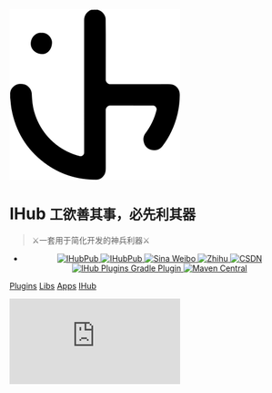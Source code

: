 ![logo](icon.svg)

# IHub <small>工欲善其事，必先利其器</small>

> ⚔一套用于简化开发的神兵利器⚔

- <p align="center">
	<a target="_blank" href="https://github.com/ihub-pub">
		<img src="https://img.shields.io/badge/GitHub-181717.svg?style=flat&logo=GitHub" alt="IHubPub"/>
	</a>
	<a target="_blank" href="https://gitee.com/ihub-pub">
		<img src="https://img.shields.io/badge/Gitee-C71D23.svg?style=flat&logo=Gitee" alt="IHubPub"/>
	</a>
	<a target="_blank" href="https://weibo.com/ihubpub">
		<img src="https://img.shields.io/badge/微博-E6162D.svg?style=flat&logo=Sina+Weibo&logoColor=white" alt="Sina Weibo"/>
	</a>
	<a target="_blank" href="https://www.zhihu.com/people/ihub">
		<img src="https://img.shields.io/badge/知乎-0084FF.svg?style=flat&logo=Zhihu&logoColor=white" alt="Zhihu"/>
	</a>
	<a target="_blank" href="https://blog.csdn.net/u010706566">
		<img src="https://img.shields.io/badge/CSDN-E6162D.svg?style=flat&logoColor=white" alt="CSDN"/>
	</a>
	<a target="_blank" href="https://plugins.gradle.org/plugin/pub.ihub.plugin">
		<img src="https://img.shields.io/maven-metadata/v?color=white&label=Plugins&labelColor=02303A&logo=Gradle&metadataUrl=https%3A%2F%2Fplugins.gradle.org%2Fm2%2Fpub%2Fihub%2Fplugin%2Fihub-plugins%2Fmaven-metadata.xml" alt="IHub Plugins Gradle Plugin"/>
	</a>
	<a target="_blank" href="https://mvnrepository.com/artifact/pub.ihub.lib">
		<img src="https://img.shields.io/maven-central/v/pub.ihub.lib/ihub-bom?color=white&label=Libs&labelColor=C71A36&logo=Apache+Maven&logoColor=white" alt="Maven Central"/>
	</a>
</p>

[Plugins](https://doc.ihub.pub/plugins)
[Libs](https://doc.ihub.pub/libs)
[Apps](https://doc.ihub.pub/apps)
[IHub](https://ihub.pub)

![](https://api.cyrilstudio.top/bing/image.php)
